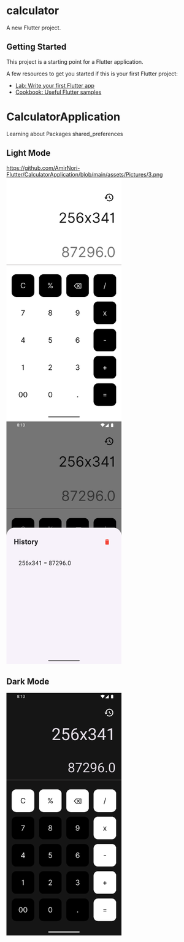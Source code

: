 # calculator

A new Flutter project.

## Getting Started

This project is a starting point for a Flutter application.

A few resources to get you started if this is your first Flutter project:

- [Lab: Write your first Flutter app](https://docs.flutter.dev/get-started/codelab)
- [Cookbook: Useful Flutter samples](https://docs.flutter.dev/cookbook)

# CalculatorApplication
Learning about Packages shared_preferences

## Light Mode
https://github.com/AmirNori-Flutter/CalculatorApplication/blob/main/assets/Pictures/3.png
<img src="https://github.com/AmirNori-Flutter/CalculatorApplication/blob/main/assets/Pictures/2.png" width="300"/>
<img src="https://github.com/AmirNori-Flutter/CalculatorApplication/blob/main/assets/Pictures/3.png" width="300"/>

## Dark Mode
<img src="https://github.com/AmirNori-Flutter/CalculatorApplication/blob/main/assets/Pictures/4.png" width="300"/>
